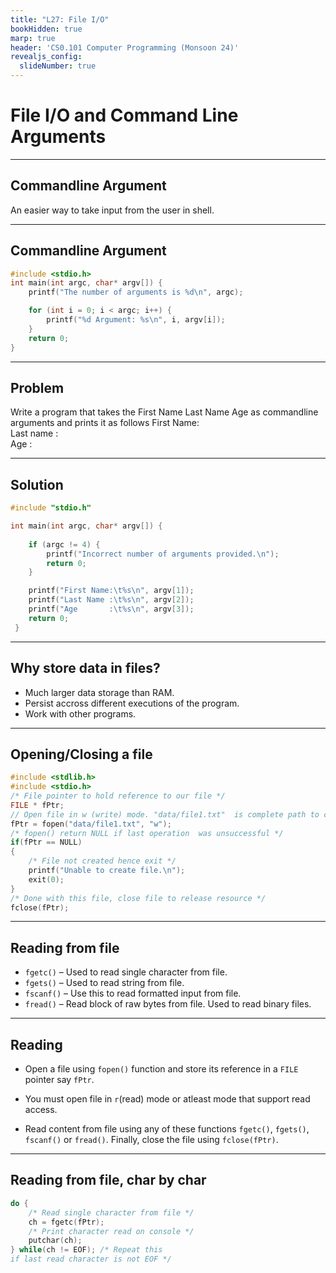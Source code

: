 ```yaml
---
title: "L27: File I/O"
bookHidden: true
marp: true
header: 'CS0.101 Computer Programming (Monsoon 24)'
revealjs_config:
  slideNumber: true
---
```


# File I/O and Command Line Arguments
---
## Commandline Argument

An easier way to take input from the user in shell.



---
## Commandline Argument

```c
#include <stdio.h>
int main(int argc, char* argv[]) {
    printf("The number of arguments is %d\n", argc);

    for (int i = 0; i < argc; i++) {
        printf("%d Argument: %s\n", i, argv[i]);    
    }
    return 0;
}
```
---
## Problem
Write a program that takes the First Name Last Name Age 
as commandline arguments and prints it as follows
  First Name: <first arg>   
  Last name : <sec arg>  
  Age       : <third arg>  

---
## Solution
```c
#include "stdio.h"

int main(int argc, char* argv[]) {
    
    if (argc != 4) {
        printf("Incorrect number of arguments provided.\n");
        return 0;
    }

    printf("First Name:\t%s\n", argv[1]);
    printf("Last Name :\t%s\n", argv[2]);
    printf("Age       :\t%s\n", argv[3]);
    return 0;
 }
```
---
## Why store data in files?

- Much larger data storage than RAM.
- Persist accross different executions of the program.
- Work with other programs.

---
## Opening/Closing a file

```c
#include <stdlib.h>
#include <stdio.h>
/* File pointer to hold reference to our file */
FILE * fPtr;
// Open file in w (write) mode. "data/file1.txt"  is complete path to create file
fPtr = fopen("data/file1.txt", "w");
/* fopen() return NULL if last operation  was unsuccessful */
if(fPtr == NULL)
{
    /* File not created hence exit */
    printf("Unable to create file.\n");
    exit(0);
}
/* Done with this file, close file to release resource */
fclose(fPtr);
```
---
## Reading from file

- `fgetc()` – Used to read single character from file.
- `fgets()` – Used to read string from file.
- `fscanf()` – Use this to read formatted input from file.
- `fread()` – Read block of raw bytes from file. Used to read binary files.

---
## Reading

- Open a file using `fopen()` function and store its reference in a `FILE` pointer say `fPtr`.
- You must open file in `r`(read) mode or atleast mode that support read access.

- Read content from file using any of these functions `fgetc()`, `fgets()`, `fscanf()` or `fread()`.
Finally, close the file using `fclose(fPtr)`.

---


## Reading from file, char by char

```c
do {
    /* Read single character from file */
    ch = fgetc(fPtr);
    /* Print character read on console */
    putchar(ch);
} while(ch != EOF); /* Repeat this 
if last read character is not EOF */
```
